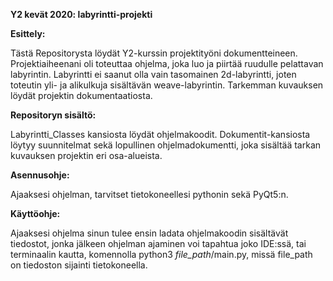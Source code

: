 **Y2 kevät 2020: labyrintti-projekti**

**Esittely:**

Tästä Repositorysta löydät Y2-kurssin projektityöni dokumentteineen. Projektiaiheenani oli toteuttaa ohjelma,
joka luo ja piirtää ruudulle pelattavan labyrintin. Labyrintti ei saanut olla vain tasomainen 2d-labyrintti, joten 
toteutin yli- ja alikulkuja sisältävän weave-labyrintin. Tarkemman kuvauksen löydät projektin dokumentaatiosta.

**Repositoryn sisältö:**

Labyrintti_Classes kansiosta löydät ohjelmakoodit. Dokumentit-kansiosta löytyy suunnitelmat sekä lopullinen ohjelmadokumentti,
joka sisältää tarkan kuvauksen projektin eri osa-alueista.

**Asennusohje:** 

Ajaaksesi ohjelman, tarvitset tietokoneellesi pythonin sekä PyQt5:n.

**Käyttöohje:**

Ajaaksesi ohjelma sinun tulee ensin ladata ohjelmakoodin sisältävät tiedostot, jonka jälkeen ohjelman ajaminen voi tapahtua  joko IDE:ssä,
tai terminaalin kautta, komennolla python3 *file_path*/main.py, missä file_path on tiedoston sijainti tietokoneella.